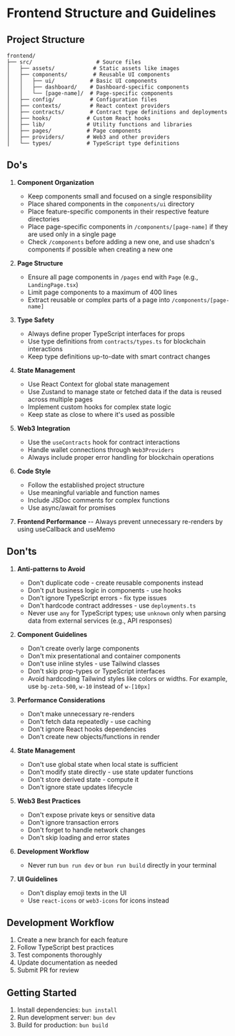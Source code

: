 # Frontend Structure and Guidelines

## Project Structure

```
frontend/
├── src/                    # Source files
│   ├── assets/            # Static assets like images
│   ├── components/        # Reusable UI components
│   │   ├── ui/           # Basic UI components
│   │   ├── dashboard/    # Dashboard-specific components
│   │   └── [page-name]/  # Page-specific components
│   ├── config/           # Configuration files
│   ├── contexts/         # React context providers
│   ├── contracts/        # Contract type definitions and deployments
│   ├── hooks/           # Custom React hooks
│   ├── lib/             # Utility functions and libraries
│   ├── pages/           # Page components
│   ├── providers/       # Web3 and other providers
│   └── types/           # TypeScript type definitions
```

## Do's

1. **Component Organization**
   - Keep components small and focused on a single responsibility
   - Place shared components in the `components/ui` directory
   - Place feature-specific components in their respective feature directories
   - Place page-specific components in `/components/[page-name]` if they are used only in a single page
   - Check `/components` before adding a new one, and use shadcn's components if possible when creating a new one

2. **Page Structure**
   - Ensure all page components in `/pages` end with `Page` (e.g., `LandingPage.tsx`)
   - Limit page components to a maximum of 400 lines
   - Extract reusable or complex parts of a page into `/components/[page-name]`

3. **Type Safety**
   - Always define proper TypeScript interfaces for props
   - Use type definitions from `contracts/types.ts` for blockchain interactions
   - Keep type definitions up-to-date with smart contract changes

4. **State Management**
   - Use React Context for global state management
   - Use Zustand to manage state or fetched data if the data is reused across multiple pages
   - Implement custom hooks for complex state logic
   - Keep state as close to where it's used as possible

5. **Web3 Integration**
   - Use the `useContracts` hook for contract interactions
   - Handle wallet connections through `Web3Providers`
   - Always include proper error handling for blockchain operations

6. **Code Style**
   - Follow the established project structure
   - Use meaningful variable and function names
   - Include JSDoc comments for complex functions
   - Use async/await for promises

7. **Frontend Performance**
   -- Always prevent unnecessary re-renders by using useCallback and useMemo

## Don'ts

1. **Anti-patterns to Avoid**
   - Don't duplicate code - create reusable components instead
   - Don't put business logic in components - use hooks
   - Don't ignore TypeScript errors - fix type issues
   - Don't hardcode contract addresses - use `deployments.ts`
   - Never use `any` for TypeScript types; use `unknown` only when parsing data from external services (e.g., API responses)

2. **Component Guidelines**
   - Don't create overly large components
   - Don't mix presentational and container components
   - Don't use inline styles - use Tailwind classes
   - Don't skip prop-types or TypeScript interfaces
   - Avoid hardcoding Tailwind styles like colors or widths. For example, use `bg-zeta-500`, `w-10` instead of `w-[10px]`

3. **Performance Considerations**
   - Don't make unnecessary re-renders
   - Don't fetch data repeatedly - use caching
   - Don't ignore React hooks dependencies
   - Don't create new objects/functions in render

4. **State Management**
   - Don't use global state when local state is sufficient
   - Don't modify state directly - use state updater functions
   - Don't store derived state - compute it
   - Don't ignore state updates lifecycle

5. **Web3 Best Practices**
   - Don't expose private keys or sensitive data
   - Don't ignore transaction errors
   - Don't forget to handle network changes
   - Don't skip loading and error states

6. **Development Workflow**
   - Never run `bun run dev` or `bun run build` directly in your terminal

7. **UI Guidelines**
   - Don't display emoji texts in the UI
   - Use `react-icons` or `web3-icons` for icons instead

## Development Workflow

1. Create a new branch for each feature
2. Follow TypeScript best practices
3. Test components thoroughly
4. Update documentation as needed
5. Submit PR for review

## Getting Started

1. Install dependencies: `bun install`
2. Run development server: `bun dev`
3. Build for production: `bun build`

